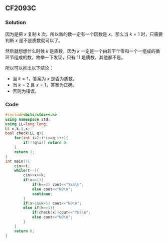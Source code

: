 ## CF2093C

### Solution

因为是把 $x$ 复制 $k$ 次，所以新的数一定有一个因数是 $x$，那么当 $k=1$ 时，只需要判断 $x$ 是不是质数就可以了。

然后就想想什么时候 $k$ 是质数，因为 $k$ 一定是一个由若干个零和一个一组成的循环节组成的数，枚举一下发现，只有 $11$ 是质数，其他都不是。

所以可以推出以下结论：

- 当 $k=1$，答案为 $x$ 是否为质数。
- 当 $k=2$ 且 $x=1$，答案为正确。
- 否则为错误。

### Code

~~~cpp
#include<bits/stdc++.h>
using namespace std;
using LL=long long;
LL n,k,t,x;
bool check(LL q){
    for(int i=2;i*i<=q;i++){
        if(!(q%i)) return 0;
    }
    return 1;
}
int main(){
    cin>>t;
    while(t--){
        cin>>x>>k;
        if(x==1){
            if(k==2) cout<<"YES\n";
            else cout<<"NO\n";
            continue;
        }
        if(x>1&&k>1) cout<<"NO\n";
        else if(k==1){
            if(check(x))cout<<"YES\n";
            else cout<<"NO\n";
        }
    }
    return 0;
}
~~~